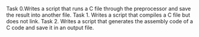 Task 0.Writes a script that runs a C file through the preprocessor and save the result into another file.
Task 1. Writes a script that compiles a C file but does not link. 
Task 2. Writes a script that generates the assembly code of a C code and save it in an output file.
